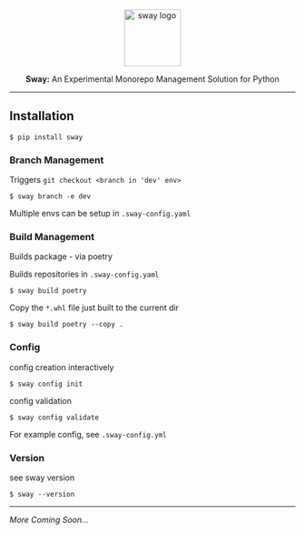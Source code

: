 <div align="center">
  <img width="100" alt="sway logo" src="https://github.com/saurbhc/sway/assets/60221720/9aa46ba3-0e92-4c84-adc8-c60f8f050621">
  <p><strong>Sway:</strong> An Experimental Monorepo Management Solution for Python</p>
</div>

---

## Installation

```console
$ pip install sway
```

### Branch Management

Triggers `git checkout <branch in 'dev' env>`

```console
$ sway branch -e dev
```

Multiple envs can be setup in `.sway-config.yaml`

### Build Management

Builds package - via poetry

Builds repositories in `.sway-config.yaml`

```console
$ sway build poetry
```

Copy the `*.whl` file just built to the current dir

```console
$ sway build poetry --copy .
```

### Config

config creation interactively

```console
$ sway config init
```

config validation

```console
$ sway config validate
```

For example config, see `.sway-config.yml`

### Version

see sway version

```console
$ sway --version
```

---

_More Coming Soon..._
